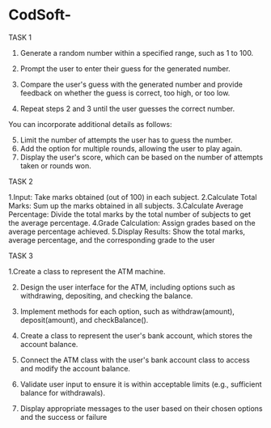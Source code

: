 # CodSoft-
TASK 1

1. Generate a random number within a specified range, such as 1 to 100.

2. Prompt the user to enter their guess for the generated number.

3. Compare the user's guess with the generated number and provide feedback on whether the guess
is correct, too high, or too low.

4. Repeat steps 2 and 3 until the user guesses the correct number.

You can incorporate additional details as follows:

5. Limit the number of attempts the user has to guess the number.
6. Add the option for multiple rounds, allowing the user to play again.
7. Display the user's score, which can be based on the number of attempts taken or rounds won.

TASK 2

1.Input: Take marks obtained (out of 100) in each subject.
2.Calculate Total Marks: Sum up the marks obtained in all subjects.
3.Calculate Average Percentage: Divide the total marks by the total number of subjects to get the
average percentage.
4.Grade Calculation: Assign grades based on the average percentage achieved.
5.Display Results: Show the total marks, average percentage, and the corresponding grade to the user

TASK 3

1.Create a class to represent the ATM machine.

2. Design the user interface for the ATM, including options such as withdrawing, depositing, and
checking the balance.

3. Implement methods for each option, such as withdraw(amount), deposit(amount), and
checkBalance().

4. Create a class to represent the user's bank account, which stores the account balance.

5. Connect the ATM class with the user's bank account class to access and modify the account
balance.

6. Validate user input to ensure it is within acceptable limits (e.g., sufficient balance for withdrawals).

7. Display appropriate messages to the user based on their chosen options and the success or failure
